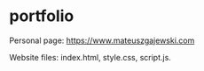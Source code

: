 # portfolio
Personal page: https://www.mateuszgajewski.com

Website files: index.html, style.css, script.js.
